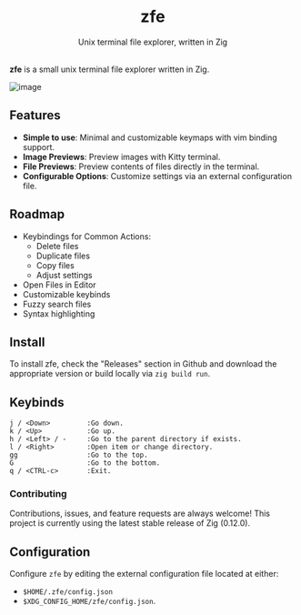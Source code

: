 <h1 align="center">
    zfe
</h1>

<div align="center">Unix terminal file explorer, written in Zig</div>

<br>

**zfe** is a small unix terminal file explorer written in Zig. 

![image](https://github.com/BrookJeynes/zfe/assets/25432120/811956b1-9819-4213-9bd8-67700d901ddd)

## Features
- **Simple to use**: Minimal and customizable keymaps with vim binding support.
- **Image Previews**: Preview images with Kitty terminal.
- **File Previews**: Preview contents of files directly in the terminal.
- **Configurable Options**: Customize settings via an external configuration file.

## Roadmap
- Keybindings for Common Actions:
  - Delete files
  - Duplicate files
  - Copy files
  - Adjust settings
- Open Files in Editor
- Customizable keybinds
- Fuzzy search files
- Syntax highlighting

## Install
To install zfe, check the "Releases" section in Github and download the 
appropriate version or build locally via `zig build run`.

## Keybinds
```
j / <Down>         :Go down.
k / <Up>           :Go up.
h / <Left> / -     :Go to the parent directory if exists.
l / <Right>        :Open item or change directory.
gg                 :Go to the top.
G                  :Go to the bottom.
q / <CTRL-c>       :Exit.
```

### Contributing
Contributions, issues, and feature requests are always welcome! This project is
currently using the latest stable release of Zig (0.12.0).

## Configuration
Configure `zfe` by editing the external configuration file located at either:
- `$HOME/.zfe/config.json`
- `$XDG_CONFIG_HOME/zfe/config.json`.
